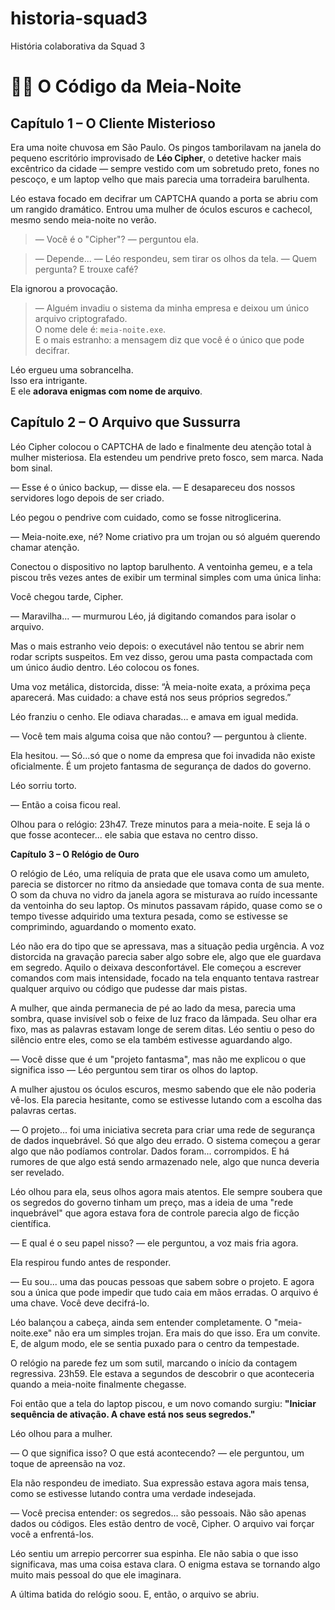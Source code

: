 # historia-squad3
História colaborativa da Squad 3


# 🕵️‍♂️ O Código da Meia-Noite

## Capítulo 1 – O Cliente Misterioso

Era uma noite chuvosa em São Paulo. Os pingos tamborilavam na janela do pequeno escritório improvisado de **Léo Cipher**, o detetive hacker mais excêntrico da cidade — sempre vestido com um sobretudo preto, fones no pescoço, e um laptop velho que mais parecia uma torradeira barulhenta.

Léo estava focado em decifrar um CAPTCHA quando a porta se abriu com um rangido dramático. Entrou uma mulher de óculos escuros e cachecol, mesmo sendo meia-noite no verão.

> — Você é o "Cipher"? — perguntou ela.

> — Depende... — Léo respondeu, sem tirar os olhos da tela. — Quem pergunta? E trouxe café?

Ela ignorou a provocação.

> — Alguém invadiu o sistema da minha empresa e deixou um único arquivo criptografado.  
> O nome dele é: `meia-noite.exe`.  
> E o mais estranho: a mensagem diz que você é o único que pode decifrar.

Léo ergueu uma sobrancelha.  
Isso era intrigante.  
E ele **adorava enigmas com nome de arquivo**.

## Capítulo 2 – O Arquivo que Sussurra

Léo Cipher colocou o CAPTCHA de lado e finalmente deu atenção total à mulher misteriosa.
Ela estendeu um pendrive preto fosco, sem marca. Nada bom sinal.

— Esse é o único backup, — disse ela. — E desapareceu dos nossos servidores logo depois de ser criado.

Léo pegou o pendrive com cuidado, como se fosse nitroglicerina.

— Meia-noite.exe, né? Nome criativo pra um trojan ou só alguém querendo chamar atenção.

Conectou o dispositivo no laptop barulhento. A ventoinha gemeu, e a tela piscou três vezes antes de exibir um terminal simples com uma única linha:

Você chegou tarde, Cipher.

— Maravilha... — murmurou Léo, já digitando comandos para isolar o arquivo.

Mas o mais estranho veio depois: o executável não tentou se abrir nem rodar scripts suspeitos. Em vez disso, gerou uma pasta compactada com um único áudio dentro. Léo colocou os fones.

Uma voz metálica, distorcida, disse:
“À meia-noite exata, a próxima peça aparecerá. Mas cuidado: a chave está nos seus próprios segredos.”

Léo franziu o cenho.
Ele odiava charadas... e amava em igual medida.

— Você tem mais alguma coisa que não contou? — perguntou à cliente.

Ela hesitou.
— Só...só que o nome da empresa que foi invadida não existe oficialmente. É um projeto fantasma de segurança de dados do governo.

Léo sorriu torto.

— Então a coisa ficou real.

Olhou para o relógio:
23h47.
Treze minutos para a meia-noite. E seja lá o que fosse acontecer... ele sabia que estava no centro disso.

**Capítulo 3 – O Relógio de Ouro**

O relógio de Léo, uma relíquia de prata que ele usava como um amuleto, parecia se distorcer no ritmo da ansiedade que tomava conta de sua mente. O som da chuva no vidro da janela agora se misturava ao ruído incessante da ventoinha do seu laptop. Os minutos passavam rápido, quase como se o tempo tivesse adquirido uma textura pesada, como se estivesse se comprimindo, aguardando o momento exato.

Léo não era do tipo que se apressava, mas a situação pedia urgência. A voz distorcida na gravação parecia saber algo sobre ele, algo que ele guardava em segredo. Aquilo o deixava desconfortável. Ele começou a escrever comandos com mais intensidade, focado na tela enquanto tentava rastrear qualquer arquivo ou código que pudesse dar mais pistas.

A mulher, que ainda permanecia de pé ao lado da mesa, parecia uma sombra, quase invisível sob o feixe de luz fraco da lâmpada. Seu olhar era fixo, mas as palavras estavam longe de serem ditas. Léo sentiu o peso do silêncio entre eles, como se ela também estivesse aguardando algo.

— Você disse que é um "projeto fantasma", mas não me explicou o que significa isso — Léo perguntou sem tirar os olhos do laptop.

A mulher ajustou os óculos escuros, mesmo sabendo que ele não poderia vê-los. Ela parecia hesitante, como se estivesse lutando com a escolha das palavras certas.

— O projeto... foi uma iniciativa secreta para criar uma rede de segurança de dados inquebrável. Só que algo deu errado. O sistema começou a gerar algo que não podíamos controlar. Dados foram... corrompidos. E há rumores de que algo está sendo armazenado nele, algo que nunca deveria ser revelado.

Léo olhou para ela, seus olhos agora mais atentos. Ele sempre soubera que os segredos do governo tinham um preço, mas a ideia de uma "rede inquebrável" que agora estava fora de controle parecia algo de ficção científica.

— E qual é o seu papel nisso? — ele perguntou, a voz mais fria agora.

Ela respirou fundo antes de responder.

— Eu sou... uma das poucas pessoas que sabem sobre o projeto. E agora sou a única que pode impedir que tudo caia em mãos erradas. O arquivo é uma chave. Você deve decifrá-lo.

Léo balançou a cabeça, ainda sem entender completamente. O "meia-noite.exe" não era um simples trojan. Era mais do que isso. Era um convite. E, de algum modo, ele se sentia puxado para o centro da tempestade.

O relógio na parede fez um som sutil, marcando o início da contagem regressiva. 23h59. Ele estava a segundos de descobrir o que aconteceria quando a meia-noite finalmente chegasse.

Foi então que a tela do laptop piscou, e um novo comando surgiu: **"Iniciar sequência de ativação. A chave está nos seus segredos."**

Léo olhou para a mulher.

— O que significa isso? O que está acontecendo? — ele perguntou, um toque de apreensão na voz.

Ela não respondeu de imediato. Sua expressão estava agora mais tensa, como se estivesse lutando contra uma verdade indesejada.

— Você precisa entender: os segredos... são pessoais. Não são apenas dados ou códigos. Eles estão dentro de você, Cipher. O arquivo vai forçar você a enfrentá-los.

Léo sentiu um arrepio percorrer sua espinha. Ele não sabia o que isso significava, mas uma coisa estava clara. O enigma estava se tornando algo muito mais pessoal do que ele imaginara.

A última batida do relógio soou. E, então, o arquivo se abriu.
